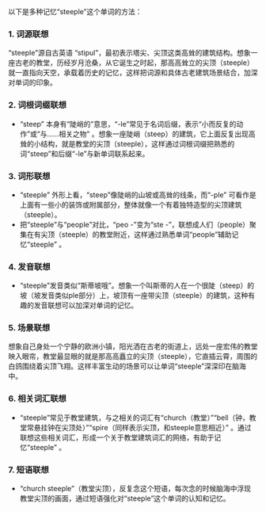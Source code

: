 以下是多种记忆“steeple”这个单词的方法：

### 1. 词源联想
“steeple”源自古英语 “stipul”，最初表示塔尖、尖顶这类高耸的建筑结构。想象一座古老的教堂，历经岁月沧桑，从它诞生之时起，那高高耸立的尖顶（steeple）就一直指向天空，承载着历史的记忆，这样把词源和具体古老建筑场景结合，加深对单词的印象。

### 2. 词根词缀联想
 - “steep” 本身有“陡峭的”意思，“-le”常见于名词后缀，表示“小而反复的动作”或“与……相关之物” 。想象一座陡峭（steep）的建筑，它上面反复出现高耸的小结构，就是教堂的尖顶（steeple），这样通过词根词缀把熟悉的词“steep”和后缀“-le”与新单词联系起来。

### 3. 词形联想
 - “steeple” 外形上看，“steep”像陡峭的山坡或高耸的线条，而“-ple” 可看作是上面有一些小的装饰或附属部分，整体就像一个有着独特造型的尖顶建筑（steeple）。
 - 把“steeple”与“people”对比，“peo -”变为“ste -”，联想成人们（people）聚集在有尖顶（steeple）的教堂附近，这样通过熟悉单词“people”辅助记忆“steeple” 。

### 4. 发音联想
 - “steeple”发音类似“斯蒂坡哦”。想象一个叫斯蒂的人在一个很陡（steep）的坡（坡发音类似ple部分）上，坡顶有一座带尖顶（steeple）的建筑，这种有趣的发音联想可以加深对单词的记忆。

### 5. 场景联想
想象自己身处一个宁静的欧洲小镇，阳光洒在古老的街道上，远处一座宏伟的教堂映入眼帘，教堂最显眼的就是那高高矗立的尖顶（steeple），它直插云霄，周围的白鸽围绕着尖顶飞翔。这样丰富生动的场景可以让单词“steeple”深深印在脑海中。

### 6. 相关词汇联想
 - “steeple”常见于教堂建筑，与之相关的词汇有“church（教堂）”“bell（钟，教堂常悬挂钟在尖顶处）”“spire（同样表示尖顶，和steeple意思相近）” 。通过联想这些相关词汇，形成一个关于教堂建筑词汇的网络，有助于记忆“steeple” 。

### 7. 短语联想
 - “church steeple”（教堂尖顶），反复念这个短语，每次念的时候脑海中浮现教堂尖顶的画面，通过短语强化对“steeple”这个单词的认知和记忆。 